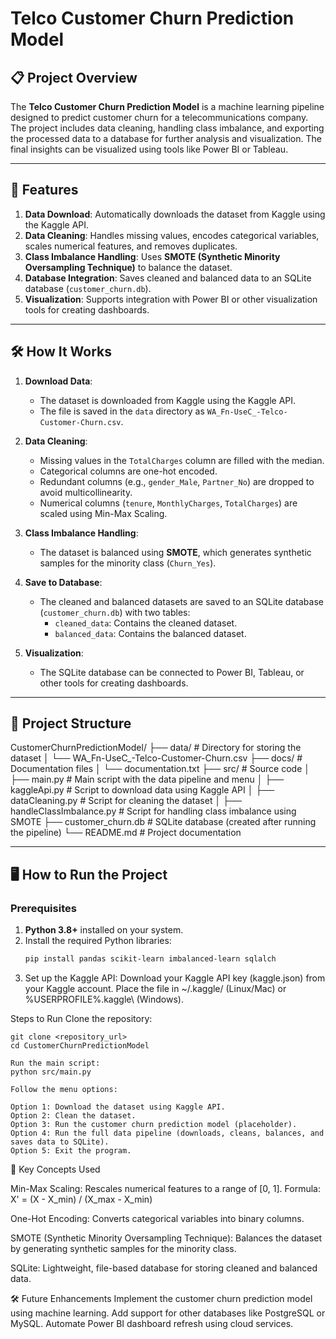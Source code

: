 # Telco Customer Churn Prediction Model

## 📋 Project Overview
The **Telco Customer Churn Prediction Model** is a machine learning pipeline designed to predict customer churn for a telecommunications company. The project includes data cleaning, handling class imbalance, and exporting the processed data to a database for further analysis and visualization. The final insights can be visualized using tools like Power BI or Tableau.

---

## 🚀 Features
1. **Data Download**: Automatically downloads the dataset from Kaggle using the Kaggle API.
2. **Data Cleaning**: Handles missing values, encodes categorical variables, scales numerical features, and removes duplicates.
3. **Class Imbalance Handling**: Uses **SMOTE (Synthetic Minority Oversampling Technique)** to balance the dataset.
4. **Database Integration**: Saves cleaned and balanced data to an SQLite database (`customer_churn.db`).
5. **Visualization**: Supports integration with Power BI or other visualization tools for creating dashboards.

---

## 🛠️ How It Works
1. **Download Data**:
   - The dataset is downloaded from Kaggle using the Kaggle API.
   - The file is saved in the `data` directory as `WA_Fn-UseC_-Telco-Customer-Churn.csv`.

2. **Data Cleaning**:
   - Missing values in the `TotalCharges` column are filled with the median.
   - Categorical columns are one-hot encoded.
   - Redundant columns (e.g., `gender_Male`, `Partner_No`) are dropped to avoid multicollinearity.
   - Numerical columns (`tenure`, `MonthlyCharges`, `TotalCharges`) are scaled using Min-Max Scaling.

3. **Class Imbalance Handling**:
   - The dataset is balanced using **SMOTE**, which generates synthetic samples for the minority class (`Churn_Yes`).

4. **Save to Database**:
   - The cleaned and balanced datasets are saved to an SQLite database (`customer_churn.db`) with two tables:
     - `cleaned_data`: Contains the cleaned dataset.
     - `balanced_data`: Contains the balanced dataset.

5. **Visualization**:
   - The SQLite database can be connected to Power BI, Tableau, or other tools for creating dashboards.

---

## 📂 Project Structure
CustomerChurnPredictionModel/ ├── data/ # Directory for storing the dataset │ └── WA_Fn-UseC_-Telco-Customer-Churn.csv ├── docs/ # Documentation files │ └── documentation.txt ├── src/ # Source code │ ├── main.py # Main script with the data pipeline and menu │ ├── kaggleApi.py # Script to download data using Kaggle API │ ├── dataCleaning.py # Script for cleaning the dataset │ ├── handleClassImbalance.py # Script for handling class imbalance using SMOTE ├── customer_churn.db # SQLite database (created after running the pipeline) └── README.md # Project documentation

---

## 🖥️ How to Run the Project

### Prerequisites
1. **Python 3.8+** installed on your system.
2. Install the required Python libraries:
   ```bash
   pip install pandas scikit-learn imbalanced-learn sqlalch
3. Set up the Kaggle API:
   Download your Kaggle API key (kaggle.json) from your Kaggle account.
   Place the file in ~/.kaggle/ (Linux/Mac) or %USERPROFILE%\.kaggle\ (Windows).

Steps to Run
    Clone the repository:
    
    git clone <repository_url>
    cd CustomerChurnPredictionModel
    
    Run the main script:
    python src/main.py
    
    Follow the menu options:
    
    Option 1: Download the dataset using Kaggle API.
    Option 2: Clean the dataset.
    Option 3: Run the customer churn prediction model (placeholder).
    Option 4: Run the full data pipeline (downloads, cleans, balances, and saves data to SQLite).
    Option 5: Exit the program.

🧠 Key Concepts Used

Min-Max Scaling:
    Rescales numerical features to a range of [0, 1].
    Formula:
    X' = (X - X_min) / (X_max - X_min)

One-Hot Encoding:
    Converts categorical variables into binary columns.
    
SMOTE (Synthetic Minority Oversampling Technique):
    Balances the dataset by generating synthetic samples for the minority class.
    
SQLite:
    Lightweight, file-based database for storing cleaned and balanced data.

🛠️ Future Enhancements
Implement the customer churn prediction model using machine learning.
Add support for other databases like PostgreSQL or MySQL.
Automate Power BI dashboard refresh using cloud services.
